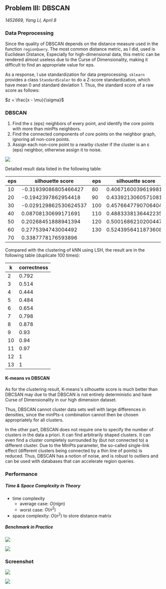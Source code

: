 ## Problem III: DBSCAN

*1452669, Yang LI, April 8* 

### Data Preprocessing

Since the quality of DBSCAN depends on the distance measure used in the function `regionQuery`. The most common distance metric, as I did, used is Euclidean Distance, Especially for high-dimensional data, this metric can be rendered almost useless due to the Curse of Dimensionality, making it difficult to find an appropriate value for eps.

As a response, I use standardization for data preprocessing. `sklearn` provides a class `StandardScaler` to do a Z-score standardization, which have mean $0$ and standard deviation $1$. Thus, the standard score of a raw score as follows:

$z = \frac{x - \mu}{\sigma}$

### DBSCAN

1. Find the ε (eps) neighbors of every point, and identify the core points with more than minPts neighbors.
2. Find the connected components of *core* points on the neighbor graph, ignoring all non-core points.
3. Assign each non-core point to a nearby cluster if the cluster is an ε (eps) neighbor, otherwise assign it to noise.

![](../res/q3dbscan.png)

Detailed result data listed in the following table:

| eps  | silhouette score      | eps  | silhouette score    |
| ---- | --------------------- | ---- | ------------------- |
| 10   | -0.31939086805466427  | 80   | 0.4067160039619981  |
| 20   | -0.1942397862954418   | 90   | 0.43392130605710816 |
| 30   | -0.029129862530624537 | 100  | 0.4576647790706404  |
| 40   | 0.08708130699171691   | 110  | 0.4883338136442235  |
| 50   | 0.20268451888941394   | 120  | 0.5001686210200447  |
| 60   | 0.2775394743004492    | 130  | 0.5243956411873608  |
| 70   | 0.3387778176593896    |      |                     |

Compared with the clustering of kNN using LSH, the result are in the following table (duplicate 100 times):

| k    | correctness |
| ---- | ----------- |
| 2    | 0.792       |
| 3    | 0.514       |
| 4    | 0.444       |
| 5    | 0.484       |
| 6    | 0.654       |
| 7    | 0.798       |
| 8    | 0.878       |
| 9    | 0.93        |
| 10   | 0.94        |
| 11   | 0.97        |
| 12   | 1           |
| 13   | 1           |

#### K-means vs DBSCAN

As for the clustering result, K-means's silhouette score is much better than DBCSAN may due to that DBSCAN is not entirely deterministic and have Curse of Dimensionality in our high dimension dataset.

Thus, DBSCAN cannot cluster data sets well with large differences in densities, since the minPts-ε combination cannot then be chosen appropriately for all clusters.

In the other part, DBSCAN does not require one to specify the number of clusters in the data a priori. It can find arbitrarily shaped clusters. It can even find a cluster completely surrounded by (but not connected to) a different cluster. Due to the MinPts parameter, the so-called single-link effect (different clusters being connected by a thin line of points) is reduced. Thus, DBSCAN has a notion of noise, and is robust to outliers and can be used with databases that can accelerate region queries.

### Performance

##### Time & Space Complexity in Theory

- time complexity
  - average case: $O(nlgn)$
  - worst case: $O(n^2)$
- space complexity: $O(n^2)$ to store distance matrix

##### Benchmark in Practice

![](../res/q3line.png)

![](../res/q3mem.png)

### Screenshot

![](../res/q3res.png)

![](../res/q3profile.png)